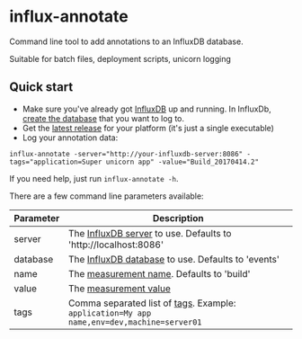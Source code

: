 # influx-annotate
Command line tool to add annotations to an InfluxDB database.  

Suitable for batch files, deployment scripts, unicorn logging

## Quick start 

* Make sure you've already got [InfluxDB](https://docs.influxdata.com/influxdb/v1.2/introduction/installation/) up and running.  In InfluxDb, [create the database](https://docs.influxdata.com/influxdb/v1.2/guides/writing_data/#creating-a-database-using-the-http-api) that you want to log to.
* Get the [latest release](https://github.com/danesparza/influx-annotate/releases/latest) for your platform (it's just a single executable) 
* Log your annotation data:
```
influx-annotate -server="http://your-influxdb-server:8086" -tags="application=Super unicorn app" -value="Build_20170414.2"
```

If you need help, just run `influx-annotate -h`.

There are a few command line parameters available:

Parameter       | Description
----------      | -----------
server          | The [InfluxDB server](https://docs.influxdata.com/influxdb/v1.2/concepts/glossary/#server) to use.  Defaults to 'http://localhost:8086'
database        | The [InfluxDB database](https://docs.influxdata.com/influxdb/v1.2/concepts/glossary/#database) to use. Defaults to 'events'
name            | The [measurement name](https://docs.influxdata.com/influxdb/v1.2/concepts/glossary/#measurement).  Defaults to 'build'
value           | The [measurement value](https://docs.influxdata.com/influxdb/v1.2/concepts/glossary/#field-value)
tags            | Comma separated list of [tags](https://docs.influxdata.com/influxdb/v1.2/concepts/glossary/#tag-set).  Example: `application=My app name,env=dev,machine=server01`

